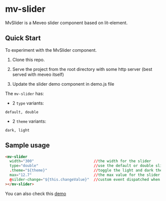 # mv-slider

 MvSlider is a Meveo slider component based on lit-element.

## Quick Start

To experiment with the MvSlider component.

1. Clone this repo.

2. Serve the project from the root directory with some http server (best served with meveo itself)

3. Update the slider demo component in demo.js file

The `mv-slider` has:
 - 2 `type` variants:
```
default, double
```
- 2 `theme` variants:
```
dark, light
```
## Sample usage

```html
<mv-slider 
  width="300"                           //the width for the slider
  type="double"                         //use the default or double slider
  .theme="${theme}"                     //toggle the light and dark theme mode
  max="12.7"                            //the max value for the slider
  @silder-change="${this.changeValue}"  //custom event dispatched when the silder value is changed
></mv-slider>    
```

You can also check this [demo](https://slider.meveo.org/)